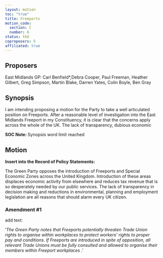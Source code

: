 ```yaml
---
layout: motion
toc: "true"
title: Freeports
motion_code:
  section: C
  number: 6
status: tbd
coproposers: 5
affiliated: true
---
```

## P﻿roposers

East Midlands GP: Carl Benfield*,Debra Cooper, Paul Freeman, Heather Gilbert, Greg Simpson, Martin Blake, Darren Yates, Colin Boyle, Ben Gray

## Synopsis

I am intending proposing a motion for the Party to take a well articulated position on Freeports. After a reasonable level of investigation into the East Midlands Freeport in my Constituency, it is clear that the concerns apply across the whole of the UK. The lack of transparency, dubious economic

<p class="alert d-inline-block alert-primary"><strong>SOC Note: </strong> Synopsis word limit reached</p>

## Motion

**Insert into the Record of Policy Statements:**

The Green Party opposes the introduction of Freeports and Special Economic Zones across the United Kingdom. Introduction of these areas displaces economic activity from elsewhere and reduces tax revenue that is so desperately needed by our public services. The lack of transparency in decision making and reductions in environmental, planning and employment legislation are all reasons that should alarm every UK citizen.




<div class="amendment amendment-tbd">
<div class="d-flex justify-content-between align-items-start">
<h3 id="amendment-1">Amendment #1</h3>
</div>
    
add text:

‘*The Green Party notes that Freeports potentially threaten Trade Union rights to organise within workplaces to protect workers’ rights to proper pay and conditions. If Freeports are introduced in spite of opposition, all relevant Trade Unions must be fully consulted and allowed to organise their members within Freeport workplaces* .’
  
</div>